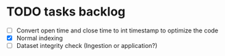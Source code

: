 # TODO tasks backlog
- [ ] Convert open time and close time to int timestamp to optimize the code 
- [x] Normal indexing
- [ ] Dataset integrity check (Ingestion or application?)
